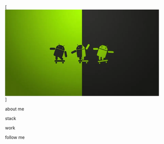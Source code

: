 [![Header](https://github.com/SafarySun/SafarySun/blob/main/assets/android-developer-ledu48pvwl9fgxzw.jpg)]

about me

stack

work

follow me
